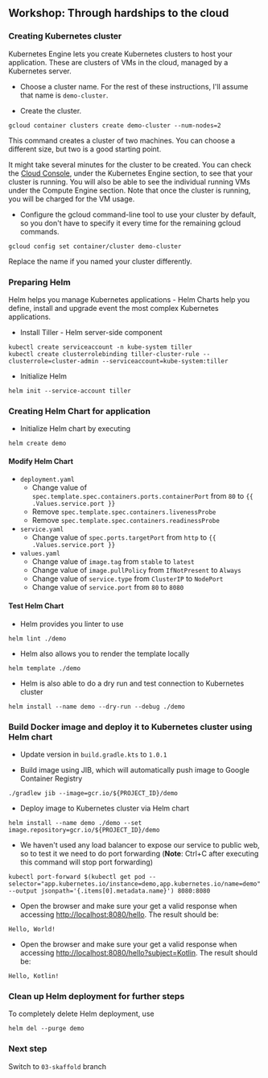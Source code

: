 ## Workshop: Through hardships to the cloud

### Creating Kubernetes cluster

Kubernetes Engine lets you create Kubernetes clusters to host your application. These are clusters of VMs in the cloud, managed by a Kubernetes server.

- Choose a cluster name. For the rest of these instructions, I'll assume that name is `demo-cluster`.

- Create the cluster.

```shell script
gcloud container clusters create demo-cluster --num-nodes=2
```

This command creates a cluster of two machines. You can choose a different size, but two is a good starting point.

It might take several minutes for the cluster to be created. You can check the [Cloud Console](http://cloud.google.com/console), under the Kubernetes Engine section, to see that your cluster is running. You will also be able to see the individual running VMs under the Compute Engine section. Note that once the cluster is running, you will be charged for the VM usage.

- Configure the gcloud command-line tool to use your cluster by default, so you don't have to specify it every time for the remaining gcloud commands.

```shell script
gcloud config set container/cluster demo-cluster
```

Replace the name if you named your cluster differently.

### Preparing Helm

Helm helps you manage Kubernetes applications - Helm Charts help you define, install and upgrade event the most complex Kubernetes applications.

- Install Tiller - Helm server-side component

```shell script
kubectl create serviceaccount -n kube-system tiller
kubectl create clusterrolebinding tiller-cluster-rule --clusterrole=cluster-admin --serviceaccount=kube-system:tiller
```

- Initialize Helm

```shell script
helm init --service-account tiller
```

### Creating Helm Chart for application

- Initialize Helm chart by executing

```shell script
helm create demo
```

#### Modify Helm Chart

- `deployment.yaml`
    - Change value of `spec.template.spec.containers.ports.containerPort` from `80` to `{{ .Values.service.port }}`
    - Remove `spec.template.spec.containers.livenessProbe`
    - Remove `spec.template.spec.containers.readinessProbe`
- `service.yaml`
    - Change value of `spec.ports.targetPort` from `http` to `{{ .Values.service.port }}`
- `values.yaml`
    - Change value of `image.tag` from `stable` to `latest`
    - Change value of `image.pullPolicy` from `IfNotPresent` to `Always`
    - Change value of `service.type` from `ClusterIP` to `NodePort`
    - Change value of `service.port` from `80` to `8080`
    
#### Test Helm Chart

- Helm provides you linter to use

```shell script
helm lint ./demo
```

- Helm also allows you to render the template locally

```shell script
helm template ./demo
```

- Helm is also able to do a dry run and test connection to Kubernetes cluster

```shell script
helm install --name demo --dry-run --debug ./demo
```

### Build Docker image and deploy it to Kubernetes cluster using Helm chart

- Update version in `build.gradle.kts` to `1.0.1`

- Build image using JIB, which will automatically push image to Google Container Registry

```shell script
./gradlew jib --image=gcr.io/${PROJECT_ID}/demo
```

- Deploy image to Kubernetes cluster via Helm chart

```shell script
helm install --name demo ./demo --set image.repository=gcr.io/${PROJECT_ID}/demo
```

- We haven't used any load balancer to expose our service to public web, so to test it we need to do port forwarding (**Note**: Ctrl+C after executing this command will stop port forwarding)

```shell script
kubectl port-forward $(kubectl get pod --selector="app.kubernetes.io/instance=demo,app.kubernetes.io/name=demo" --output jsonpath='{.items[0].metadata.name}') 8080:8080
```

- Open the browser and make sure your get a valid response when accessing [http://localhost:8080/hello](http://localhost:8080/hello). The result should be:

```
Hello, World!
```

- Open the browser and make sure your get a valid response when accessing [http://localhost:8080/hello?subject=Kotlin](http://localhost:8080/hello?subject=Kotlin). The result should be:

```
Hello, Kotlin!
```

### Clean up Helm deployment for further steps

To completely delete Helm deployment, use

```shell script
helm del --purge demo
```

### Next step

Switch to `03-skaffold` branch
